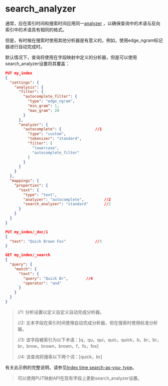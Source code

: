 # search_analyzer

通常，应在索引时间和搜索时间应用同一[analyzer](https://www.elastic.co/guide/en/elasticsearch/reference/7.6/analyzer.html) ，以确保查询中的术语与反向索引中的术语具有相同的格式。

但是，有时候在搜索时使用其他分析器是有意义的，例如，使用edge_ngram标记器进行自动完成时。

默认情况下，查询将使用在字段映射中定义的分析器，但是可以使用search_analyzer设置将其覆盖：



```json
PUT my_index
{
  "settings": {
    "analysis": {
      "filter": {
        "autocomplete_filter": {
          "type": "edge_ngram",
          "min_gram": 1,
          "max_gram": 20
        }
      },
      "analyzer": {
        "autocomplete": { 				//1
          "type": "custom",
          "tokenizer": "standard",
          "filter": [
            "lowercase",
            "autocomplete_filter"
          ]
        }
      }
    }
  },
  "mappings": {
    "properties": {
      "text": {
        "type": "text",
        "analyzer": "autocomplete", 		//2
        "search_analyzer": "standard" 		//2
      }
    }
  }
}

PUT my_index/_doc/1
{
  "text": "Quick Brown Fox" 			//3
}

GET my_index/_search
{
  "query": {
    "match": {
      "text": {
        "query": "Quick Br", 		//4	
        "operator": "and"
      }
    }
  }
}
```

> //1: 分析设置以定义自定义自动完成分析器。
>
>
> //2: 文本字段在索引时间使用自动完成分析器，但在搜索时使用标准分析器。
>
>
> //3: 该字段被索引为以下术语：[q，qu，qui，quic，quick，b，br，br，br，brow，brown，brown，f，fo，fox]
>
>
> //4: 该查询将搜索以下两个词：[quick，br]



有关此示例的完整说明，请参见[Index time search-as-you- type](https://www.elastic.co/guide/en/elasticsearch/guide/2.x/_index_time_search_as_you_type.html)。

>  可以使用PUT映射API在现有字段上更新search_analyzer设置。